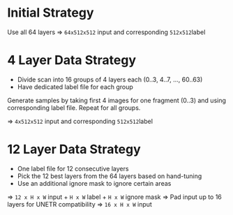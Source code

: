 # Initial Strategy
Use all 64 layers => ```64x512x512``` input and corresponding ```512x512```label

# 4 Layer Data Strategy
- Divide scan into 16 groups of 4 layers each (0..3, 4..7, ..., 60..63)
- Have dedicated label file for each group

Generate samples by taking first 4 images for one fragment (0..3) and using corresponding label file. Repeat for all groups.

=> ```4x512x512``` input and corresponding ```512x512```label


# 12 Layer Data Strategy
- One label file for 12 consecutive layers
- Pick the 12 best layers from the 64 layers based on hand-tuning
- Use an additional ignore mask to ignore certain areas

=> `12 x H x W` input + `H x W` label + `H x W` ignore mask
=> Pad input up to 16 layers for UNETR compatibility => `16 x H x W` input

